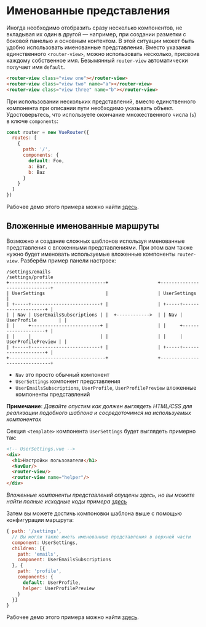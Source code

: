 # Именованные представления

Иногда необходимо отобразить сразу несколько компонентов, не вкладывая их один в другой — например, при создании разметки с боковой панелью и основным контентом. В этой ситуации может быть удобно использовать именованные представления. Вместо указания единственного `<router-view>`, можно использовать несколько, присвоив каждому собственное имя. Безымянный `router-view` автоматически получает имя `default`.

``` html
<router-view class="view one"></router-view>
<router-view class="view two" name="a"></router-view>
<router-view class="view three" name="b"></router-view>
```

При использовании нескольких представлений, вместо единственного компонента при описании пути необходимо указывать объект. Удостоверьтесь, что используете окончание множественного числа (`s`) в ключе `components`:

``` js
const router = new VueRouter({
  routes: [
    {
      path: '/',
      components: {
        default: Foo,
        a: Bar,
        b: Baz
      }
    }
  ]
})
```

Рабочее демо этого примера можно найти [здесь](https://jsfiddle.net/posva/6du90epg/).

## Вложенные именованные маршруты

Возможно и создание сложных шаблонов используя именованные представления с вложенными представлениями. При этом вам также нужно будет именовать используемые вложенные компоненты `router-view`. Разберём пример панели настроек:

```
/settings/emails                                       /settings/profile
+-----------------------------------+                  +------------------------------+
| UserSettings                      |                  | UserSettings                 |
| +-----+-------------------------+ |                  | +-----+--------------------+ |
| | Nav | UserEmailsSubscriptions | |  +------------>  | | Nav | UserProfile        | |
| |     +-------------------------+ |                  | |     +--------------------+ |
| |     |                         | |                  | |     | UserProfilePreview | |
| +-----+-------------------------+ |                  | +-----+--------------------+ |
+-----------------------------------+                  +------------------------------+
```

- `Nav` это просто обычный компонент
- `UserSettings` компонент представления
- `UserEmailsSubscriptions`, `UserProfile`, `UserProfilePreview` вложенные компоненты представлений

**Примечание**: _Давайте опустим как должен выглядеть HTML/CSS для реализации подобного шаблона и сосредоточимся на используемых компонентах_

Секция `<template>` компонента `UserSettings` будет выглядеть примерно так:

```html
<!-- UserSettings.vue -->
<div>
  <h1>Настройки пользователя</h1>
  <NavBar/>
  <router-view/>
  <router-view name="helper"/>
</div>
```

_Вложенные компоненты представлений опущены здесь, но вы можете найти полные исходные коды примера [здесь](https://jsfiddle.net/posva/22wgksa3/)_

Затем вы можете достичь компоновки шаблона выше с помощью конфигурации маршрута:

```js
{ path: '/settings',
  // Вы могли также иметь именованные представления в верхней части
  component: UserSettings,
  children: [{
    path: 'emails',
    component: UserEmailsSubscriptions
  }, {
    path: 'profile',
    components: {
      default: UserProfile,
      helper: UserProfilePreview
    }
  }]
}
```

Рабочее демо этого примера можно найти [здесь](https://jsfiddle.net/posva/22wgksa3/).